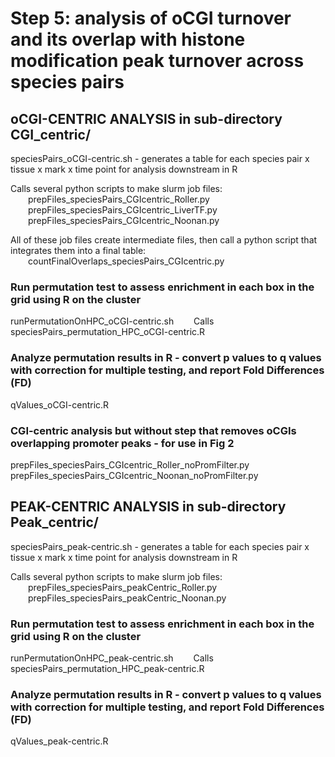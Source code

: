 # Step 5: analysis of oCGI turnover and its overlap with histone modification peak turnover across species pairs

## oCGI-CENTRIC ANALYSIS in sub-directory CGI_centric/
speciesPairs_oCGI-centric.sh - generates a table for each species pair x tissue x mark x time point for analysis downstream in R  

Calls several python scripts to make slurm job files:  
&emsp;&emsp;prepFiles_speciesPairs_CGIcentric_Roller.py  
&emsp;&emsp;prepFiles_speciesPairs_CGIcentric_LiverTF.py  
&emsp;&emsp;prepFiles_speciesPairs_CGIcentric_Noonan.py

All of these job files create intermediate files, then call a python script that integrates them into a final table:  
&emsp;&emsp;countFinalOverlaps_speciesPairs_CGIcentric.py

### Run permutation test to assess enrichment in each box in the grid using R on the cluster
runPermutationOnHPC_oCGI-centric.sh
&emsp;&emsp;Calls speciesPairs_permutation_HPC_oCGI-centric.R

### Analyze permutation results in R - convert p values to q values with correction for multiple testing, and report Fold Differences (FD)
qValues_oCGI-centric.R

### CGI-centric analysis but without step that removes oCGIs overlapping promoter peaks - for use in Fig 2
prepFiles_speciesPairs_CGIcentric_Roller_noPromFilter.py  
prepFiles_speciesPairs_CGIcentric_Noonan_noPromFilter.py

## PEAK-CENTRIC ANALYSIS in sub-directory Peak_centric/
speciesPairs_peak-centric.sh - generates a table for each species pair x tissue x mark x time point for analysis downstream in R

Calls several python scripts to make slurm job files:  
&emsp;&emsp;prepFiles_speciesPairs_peakCentric_Roller.py  
&emsp;&emsp;prepFiles_speciesPairs_peakCentric_Noonan.py

### Run permutation test to assess enrichment in each box in the grid using R on the cluster
runPermutationOnHPC_peak-centric.sh
&emsp;&emsp;Calls speciesPairs_permutation_HPC_peak-centric.R

### Analyze permutation results in R - convert p values to q values with correction for multiple testing, and report Fold Differences (FD)
qValues_peak-centric.R
